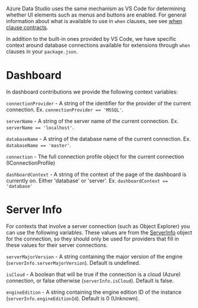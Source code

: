 Azure Data Studio uses the same mechanism as VS Code for determining whether UI elements such as menus and buttons are enabled. For general information about what is available to use in `when` clauses, see see [when clause contracts](https://code.visualstudio.com/api/references/when-clause-contexts).

In addition to the built-in ones provided by VS Code, we have specific context around database connections available for extensions through `when` clauses in your `package.json`.

# Dashboard

In dashboard contributions we provide the following context variables: 

`connectionProvider` - A string of the identifier for the provider of the current connection. Ex. `connectionProvider == 'MSSQL'`.

`serverName` - A string of the server name of the current connection. Ex. `serverName == 'localhost'`.

`databaseName` - A string of the database name of the current connection. Ex. `databaseName == 'master'`.

`connection` - The full connection profile object for the current connection (IConnectionProfile)

`dashboardContext` - A string of the context of the page of the dashboard is currently on. Either 'database' or 'server'. Ex. `dashboardContext == 'database'`

# Server Info

For contexts that involve a server connection (such as Object Explorer) you can use the following variables. These values are from the [ServerInfo](https://github.com/microsoft/azuredatastudio/blob/main/src/sql/azdata.d.ts#L530) object for the connection, so they should only be used for providers that fill in these values for their server connections.

`serverMajorVersion` - A string containing the major version of the engine (`serverInfo.serverMajorVersion`). Default is undefined.

`isCloud` - A boolean that will be true if the connection is a cloud (Azure) connection, or false otherwise (`serverInfo.isCloud`). Default is false.

`engineEdition` - A string containing the engine edition ID of the instance (`serverInfo.engineEditionId`). Default is 0 (Unknown).